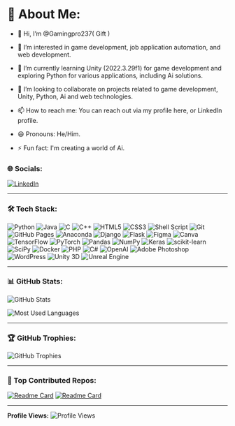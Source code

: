 # 👋 About Me:

- 👋 Hi, I’m @Gamingpro237( Gift )

- 👀 I’m interested in game development, job application automation, and web development.

- 🌱 I’m currently learning Unity (2022.3.29f1) for game development and exploring Python for various applications, including Ai solutions.

- 💞️ I’m looking to collaborate on projects related to game development, Unity, Python, Ai and web technologies.

- 📫 How to reach me: You can reach out via my profile here, or LinkedIn profile.

- 😄 Pronouns: He/Him.

- ⚡ Fun fact: I'm creating a world of Ai.


### 🌐 Socials:

[![LinkedIn](https://img.shields.io/badge/LinkedIn-0077B5?style=for-the-badge&logo=linkedin&logoColor=white)](https://www.linkedin.com/in/mouafo-kamgno-keryan-gift-017403292)

---

### 🛠️ Tech Stack:

![Python](https://img.shields.io/badge/Python-3776AB?style=for-the-badge&logo=python&logoColor=white)
![Java](https://img.shields.io/badge/Java-007396?style=for-the-badge&logo=java&logoColor=white)
![C](https://img.shields.io/badge/C-00599C?style=for-the-badge&logo=c&logoColor=white)
![C++](https://img.shields.io/badge/C%2B%2B-00599C?style=for-the-badge&logo=c%2B%2B&logoColor=white)
![HTML5](https://img.shields.io/badge/HTML5-E34F26?style=for-the-badge&logo=html5&logoColor=white)
![CSS3](https://img.shields.io/badge/CSS3-1572B6?style=for-the-badge&logo=css3&logoColor=white)
![Shell Script](https://img.shields.io/badge/Shell_Script-4EAA25?style=for-the-badge&logo=gnu-bash&logoColor=white)
![Git](https://img.shields.io/badge/Git-F05032?style=for-the-badge&logo=git&logoColor=white)
![GitHub Pages](https://img.shields.io/badge/GitHub_Pages-222222?style=for-the-badge&logo=githubpages&logoColor=white)
![Anaconda](https://img.shields.io/badge/Anaconda-44A833?style=for-the-badge&logo=anaconda&logoColor=white)
![Django](https://img.shields.io/badge/Django-092E20?style=for-the-badge&logo=django&logoColor=white)
![Flask](https://img.shields.io/badge/Flask-000000?style=for-the-badge&logo=flask&logoColor=white)
![Figma](https://img.shields.io/badge/Figma-F24E1E?style=for-the-badge&logo=figma&logoColor=white)
![Canva](https://img.shields.io/badge/Canva-00C4CC?style=for-the-badge&logo=canva&logoColor=white)
![TensorFlow](https://img.shields.io/badge/TensorFlow-FF6F00?style=for-the-badge&logo=tensorflow&logoColor=white)
![PyTorch](https://img.shields.io/badge/PyTorch-EE4C2C?style=for-the-badge&logo=pytorch&logoColor=white)
![Pandas](https://img.shields.io/badge/Pandas-150458?style=for-the-badge&logo=pandas&logoColor=white)
![NumPy](https://img.shields.io/badge/NumPy-013243?style=for-the-badge&logo=numpy&logoColor=white)
![Keras](https://img.shields.io/badge/Keras-D00000?style=for-the-badge&logo=keras&logoColor=white)
![scikit-learn](https://img.shields.io/badge/scikit--learn-F7931E?style=for-the-badge&logo=scikit-learn&logoColor=white)
![SciPy](https://img.shields.io/badge/SciPy-8CAAE6?style=for-the-badge&logo=scipy&logoColor=white)
![Docker](https://img.shields.io/badge/Docker-2496ED?style=for-the-badge&logo=docker&logoColor=white)
![PHP](https://img.shields.io/badge/PHP-777BB4?style=for-the-badge&logo=php&logoColor=white)
![C#](https://img.shields.io/badge/C%23-239120?style=for-the-badge&logo=csharp&logoColor=white)
![OpenAI](https://img.shields.io/badge/OpenAI-412991?style=for-the-badge&logo=openai&logoColor=white)
![Adobe Photoshop](https://img.shields.io/badge/Adobe_Photoshop-31A8FF?style=for-the-badge&logo=adobe-photoshop&logoColor=white)
![WordPress](https://img.shields.io/badge/WordPress-21759B?style=for-the-badge&logo=wordpress&logoColor=white)
![Unity 3D](https://img.shields.io/badge/Unity-000000?style=for-the-badge&logo=unity&logoColor=white)
![Unreal Engine](https://img.shields.io/badge/Unreal_Engine-0B1120?style=for-the-badge&logo=unrealengine&logoColor=white)

---

### 📊 GitHub Stats:

![GitHub Stats](https://github-readme-stats.vercel.app/api?username=Gamingpro237&show_icons=true&theme=dark&hide=contribs,prs)

![Most Used Languages](https://github-readme-stats.vercel.app/api/top-langs/?username=Gamingpro237&layout=compact&theme=dark)

---

### 🏆 GitHub Trophies:

![GitHub Trophies](https://github-profile-trophy.vercel.app/?username=Gamingpro237&theme=onestar)

---

### 🚀 Top Contributed Repos:

[![Readme Card](https://github-readme-stats.vercel.app/api/pin/?username=Gamingpro237&repo=Advanced_Interview_responder_with_AI&theme=dark)](https://github.com/Gamingpro237/Advanced_Interview_responder_with_AI.git)
[![Readme Card](https://github-readme-stats.vercel.app/api/pin/?username=Freddyjunior237&repo=Technology-trackers&theme=dark)](https://github.com/Freddyjunior237/technology-trackers)

---

**Profile Views:** ![Profile Views](https://komarev.com/ghpvc/?username=Gamingpro237&color=blue)

<!---
Gamingpro237/Gamingpro237 is a ✨ special ✨ repository because its `README.md` (this file) appears on your GitHub profile.
You can click the Preview link to take a look at your changes.
--->
